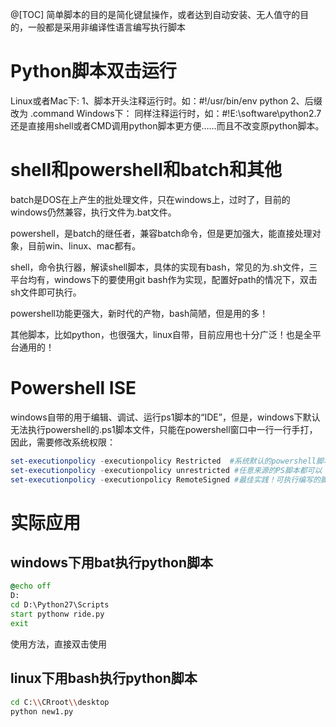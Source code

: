 ﻿@[TOC]
简单脚本的目的是简化键鼠操作，或者达到自动安装、无人值守的目的，一般都是采用非编译性语言编写执行脚本
# Python脚本双击运行
Linux或者Mac下:
1、脚本开头注释运行时。如：#!/usr/bin/env python
2、后缀改为 .command
Windows下：
同样注释运行时，如：#!E:\software\python2.7 
还是直接用shell或者CMD调用python脚本更方便……而且不改变原python脚本。

# shell和powershell和batch和其他
batch是DOS在上产生的批处理文件，只在windows上，过时了，目前的windows仍然兼容，执行文件为.bat文件。

powershell，是batch的继任者，兼容batch命令，但是更加强大，能直接处理对象，目前win、linux、mac都有。

shell，命令执行器，解读shell脚本，具体的实现有bash，常见的为.sh文件，三平台均有，windows下的要使用git bash作为实现，配置好path的情况下，双击sh文件即可执行。

powershell功能更强大，新时代的产物，bash简陋，但是用的多！

其他脚本，比如python，也很强大，linux自带，目前应用也十分广泛！也是全平台通用的！

# Powershell ISE
windows自带的用于编辑、调试、运行ps1脚本的“IDE”，但是，windows下默认无法执行powershell的.ps1脚本文件，只能在powershell窗口中一行一行手打，因此，需要修改系统权限：
```powershell
set-executionpolicy -executionpolicy Restricted  #系统默认的powershell脚本策略，完全禁止执行
set-executionpolicy -executionpolicy unrestricted #任意来源的PS脚本都可以
set-executionpolicy -executionpolicy RemoteSigned #最佳实践！可执行编写的脚本，不可以执行下载的
```

# 实际应用
## windows下用bat执行python脚本
```bat
@echo off 
D: 
cd D:\Python27\Scripts
start pythonw ride.py 
exit
```
使用方法，直接双击使用

## linux下用bash执行python脚本
 
```bash
cd C:\\CRroot\\desktop
python new1.py
```


